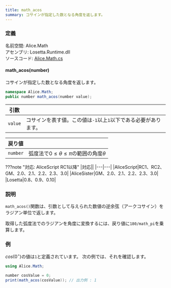 ```yaml
---
title: math_acos
summary: コサインが指定した数となる角度を返します。
---
```


### 定義
名前空間: Alice.Math<br/>
アセンブリ: Losetta.Runtime.dll<br/>
ソースコード: [Alice.Math.cs](https://github.com/WSOFT-Project/Losetta/blob/master/Losetta.Runtime/Alice.Math.cs)

#### math_acos(number)

コサインが指定した数となる角度を返します。

```cs title="AliceScript"
namespace Alice.Math;
public number math_acos(number value);
```

|引数| |
|-|-|
|`value`|コサインを表す値。この値は`-1`以上`1`以下である必要があります。|

|戻り値| |
|-|-|
|`number`|弧度法で$0\leq\theta\leq\pi$の範囲の角度$\theta$|

???note "対応: AliceScript RC1以降"
    |対応||
    |---|---|
    |AliceScript|RC1、RC2、GM、2.0、2.1、2.2、2.3、3.0|
    |AliceSister|GM、2.0、2.1、2.2、2.3、3.0|
    |Losetta|0.8、0.9、0.10|

### 説明
`math_acos()`関数は、引数として与えられた数値の逆余弦（アークコサイン）をラジアン単位で返します。

取得した弧度法でのラジアンを角度に変換するには、戻り値に`180/math_pi`を乗算します。

### 例
$cos(0^\circ)$の値は`1`と定義されています。
次の例では、それを確認します。

```cs title="AliceScript"
using Alice.Math;

number cosValue = 0;
print(math_acos(cosValue)); // 出力例 : 1
```